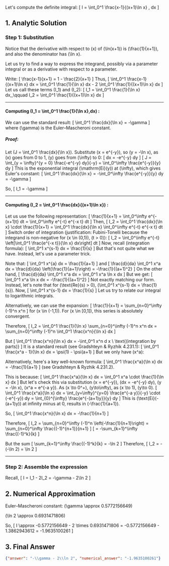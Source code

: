 Let's compute the definite integral:
\[
I = \int_0^1 \frac{x-1}{(x+1)\ln x} \, dx
\]

## 1. Analytic Solution

### Step 1: Substitution

Notice that the derivative with respect to \(x\) of \(\ln(x+1)\) is \(\frac{1}{x+1}\), and also the denominator has \(\ln x\). 

Let us try to find a way to express the integrand, possibly via a parameter integral or as a derivative with respect to a parameter.

Write:
\[
\frac{x-1}{x+1} = 1 - \frac{2}{x+1}
\]
Thus,
\[
\int_0^1 \frac{x-1}{(x+1)\ln x} dx = \int_0^1 \frac{1}{\ln x} dx - 2 \int_0^1 \frac{1}{(x+1)\ln x} dx
\]
Let us call these terms \(I_1\) and \(I_2\):
\[
I_1 = \int_0^1 \frac{1}{\ln x} dx\,,\qquad I_2 = \int_0^1 \frac{1}{(x+1)\ln x} dx
\]

---

#### **Computing \(I_1 = \int_0^1 \frac{1}{\ln x}\,dx\) :**

We can use the standard result:
\[
\int_0^1 \frac{dx}{\ln x} = -\gamma
\]
where \(\gamma\) is the Euler–Mascheroni constant.

##### **Proof**:
Let \(J = \int_0^1 \frac{dx}{\ln x}\). Substitute \(x = e^{-y}\), so \(y = -\ln x\), as \(x\) goes from 0 to 1, \(y\) goes from \(\infty\) to 0:
\[
dx = -e^{-y} dy
\]
\[
J = \int_{y = \infty}^{y = 0} \frac{-e^{-y} dy}{-y} = \int_0^\infty \frac{e^{-y}}{y} dy
\]
This is the exponential integral \(\mathrm{Ei}(y)\) at \(\infty\), which gives Euler's constant:
\[
\int_0^1 \frac{dx}{\ln x} = -\int_0^\infty \frac{e^{-y}}{y} dy = -\gamma
\]

So,
\[
I_1 = -\gamma
\]

---

#### **Computing \(I_2 = \int_0^1 \frac{dx}{(x+1)\ln x}\) :**

Let us use the following representation:
\[
\frac{1}{x+1} = \int_0^\infty e^{-(x+1)t} dt = \int_0^\infty e^{-t} e^{-x t} dt
\]
Then,
\[
I_2 = \int_0^1 \frac{dx}{\ln x} \cdot \frac{1}{x+1} = \int_0^1 \frac{dx}{\ln x} \int_0^\infty e^{-t} e^{-x t} dt
\]
Switch order of integration (justification: Fubini-Tonelli because the integrand is non-negative for \(x \in (0,1)\), \(t > 0\)):
\[
I_2 = \int_0^\infty e^{-t} \left[\int_0^1 \frac{e^{-x t}}{\ln x} dx\right] dt
\]
Now, recall (integration formula):
\[
\int_0^1 x^{s-1} dx = \frac{1}{s}
\]
But that's not quite what we have. Instead, let's use a parameter trick. 

Note that:
\[
\int_0^1 x^{a} dx = \frac{1}{a+1}
\]
and
\[
\frac{d}{da} \int_0^1 x^a dx = \frac{d}{da} \left(\frac{1}{a+1}\right) = -\frac{1}{(a+1)^2}
\]
On the other hand,
\[
\frac{d}{da} \int_0^1 x^a dx = \int_0^1 x^a \ln x dx
\]
But we get:
\[
\int_0^1 x^a \ln x dx = -\frac{1}{(a+1)^2}
\]
Not exactly matching our form. Instead, let's note that for \(\text{Re}(s) > 0\), \(\int_0^1 x^{s-1} dx = \frac{1}{s}\). Now, 
\[
\int_0^1 x^{s-1} dx = \frac{1}{s}
\]
Let us try to relate our integral to logarithmic integrals.

Alternatively, we can use the expansion:
\[
\frac{1}{x+1} = \sum_{n=0}^\infty (-1)^n x^n
\]
for \(x \in (-1,1)\). For \(x \in [0,1]\), this series is absolutely convergent.

Therefore,
\[
I_2 = \int_0^1 \frac{1}{\ln x} \sum_{n=0}^\infty (-1)^n x^n dx = \sum_{n=0}^\infty (-1)^n \int_0^1 \frac{x^n}{\ln x} dx
\]

But
\[
\int_0^1 \frac{x^n}{\ln x} dx = -\int_0^1 x^n d x \ \text{(integration by parts)} 
\]
It is a standard result (see Gradshteyn & Ryzhik 4.231.1):
\[
\int_0^1 \frac{x^a - 1}{\ln x} dx = \psi(1) - \psi(a+1)
\]
But we only have \(x^a\):

Alternatively, here's a key well-known formula:
\[
\int_0^1 \frac{x^a}{\ln x} dx = -\frac{1}{a+1}
\]
(see Gradshteyn & Ryzhik 4.231.2).

This is because:
\[
\int_0^1 \frac{x^a}{\ln x} dx = \int_0^1 x^a \cdot \frac{1}{\ln x} dx
\]
But let's check this via substitution \(x = e^{-y}\), \(dx = -e^{-y} dy\), \(y = -\ln x\), \(x^a = e^{-a y}\). As \(x \to 0^+\), \(y\to\infty\), as \(x \to 1\), \(y\to 0\).
\[
\int_0^1 \frac{x^a}{\ln x} dx = \int_{y=\infty}^{y=0} \frac{e^{-a y}}{-y} \cdot (-e^{-y}) dy = \int_{0}^{\infty} \frac{e^{-(a+1)y}}{y} dy
\]
This is \(\text{Ei}(- (a+1)y)\) at infinity minus at 0, results in \(-\frac{1}{a+1}\).

So,
\[
\int_0^1 \frac{x^n}{\ln x} dx = -\frac{1}{n+1}
\]

Therefore,
\[
I_2 = \sum_{n=0}^\infty (-1)^n \left(-\frac{1}{n+1}\right) = \sum_{n=0}^\infty \frac{(-1)^{n+1}}{n+1}
\]
\[
= -\sum_{k=1}^\infty \frac{(-1)^k}{k}
\]

But the sum
\[
\sum_{k=1}^\infty \frac{(-1)^k}{k} = -\ln 2
\]
Therefore,
\[
I_2 = -(-\ln 2) = \ln 2
\]

---

### Step 2: Assemble the expression

Recall,
\[
I = I_1 - 2I_2 = -\gamma - 2\ln 2
\]

## 2. Numerical Approximation

Euler–Mascheroni constant: \(\gamma \approx 0.5772156649\)

\(\ln 2 \approx 0.6931471806\)

So,
\[
I \approx -0.5772156649 - 2 \times 0.6931471806 = -0.5772156649 - 1.3862943612 = -1.9635100261
\]

## 3. Final Answer

```json
{"answer": "-\\gamma - 2\\ln 2", "numerical_answer": "-1.9635100261"}
```